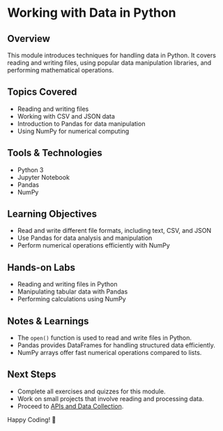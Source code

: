 # Working with Data in Python

## Overview
This module introduces techniques for handling data in Python. It covers reading and writing files, using popular data manipulation libraries, and performing mathematical operations.

## Topics Covered
- Reading and writing files
- Working with CSV and JSON data
- Introduction to Pandas for data manipulation
- Using NumPy for numerical computing

## Tools & Technologies
- Python 3
- Jupyter Notebook
- Pandas
- NumPy

## Learning Objectives
- Read and write different file formats, including text, CSV, and JSON
- Use Pandas for data analysis and manipulation
- Perform numerical operations efficiently with NumPy

## Hands-on Labs
- Reading and writing files in Python
- Manipulating tabular data with Pandas
- Performing calculations using NumPy

## Notes & Learnings
- The `open()` function is used to read and write files in Python.
- Pandas provides DataFrames for handling structured data efficiently.
- NumPy arrays offer fast numerical operations compared to lists.

## Next Steps
- Complete all exercises and quizzes for this module.
- Work on small projects that involve reading and processing data.
- Proceed to [APIs and Data Collection](../5-python-apis-data-collection).


Happy Coding! 🚀
